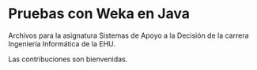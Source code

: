 # Pruebas con Weka en Java

Archivos para la asignatura Sistemas de Apoyo a la Decisión de la carrera Ingeniería Informática de la EHU.

Las contribuciones son bienvenidas.

